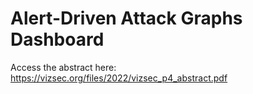 # Alert-Driven Attack Graphs Dashboard
Access the abstract here: https://vizsec.org/files/2022/vizsec_p4_abstract.pdf
